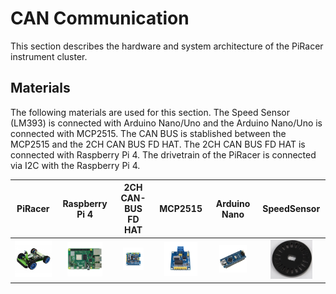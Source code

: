 
# CAN Communication
This section describes the hardware and system architecture of the PiRacer instrument cluster. 

## Materials
The following materials are used for this section. The Speed Sensor (LM393) is connected with Arduino Nano/Uno and the Arduino Nano/Uno is connected with MCP2515. The CAN BUS is stablished between the MCP2515 and the 2CH CAN BUS FD HAT. 
The 2CH CAN BUS FD HAT is connected with Raspberry Pi 4. 
The drivetrain of the PiRacer is connected via I2C with the Raspberry Pi 4.

| PiRacer | Raspberry Pi 4 | 2CH CAN-BUS FD HAT | MCP2515 | Arduino Nano | SpeedSensor |
|:-------:|:-------:|:-------------------:|:-------:|:-----------:|:------------------:|
|<img src="./imgs/piracer.jpg" alt="piracer" >|<img src="./imgs/raspberry-pi-4-modell-b.jpg" alt="RPi" width="70%" height="70%">|<img src="./imgs/2ch-can-fd-hat.jpg" alt="2ch CAN BUS FD HAT" width="70%" height="70%">|<img src="./imgs/MCP2515.png" alt="MCP2515" width="70%" height="70%">|<img src="./imgs/Arduino_Nano.jpg" alt="Arduino Nano" width="70%" height="50%">|<img src="./imgs/Speed-Sensor-Wheel.jpg" alt="speed sensor" width="70%" height="70%">|
